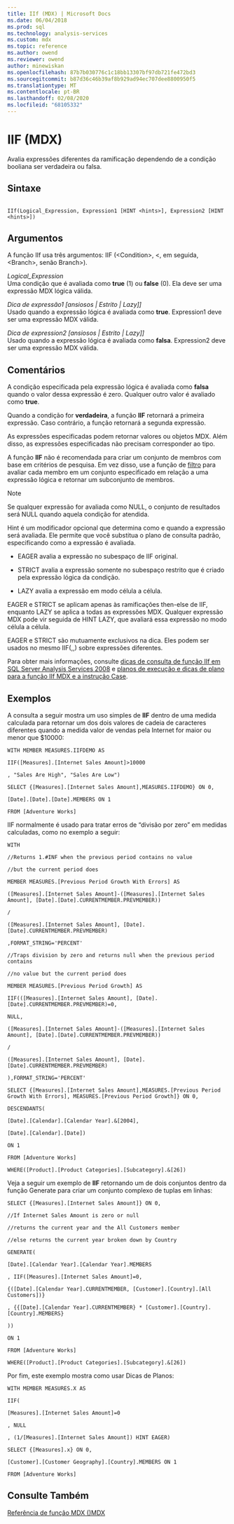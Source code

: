 ```yaml
---
title: IIf (MDX) | Microsoft Docs
ms.date: 06/04/2018
ms.prod: sql
ms.technology: analysis-services
ms.custom: mdx
ms.topic: reference
ms.author: owend
ms.reviewer: owend
author: minewiskan
ms.openlocfilehash: 87b7b030776c1c18bb13307bf97db721fe472bd3
ms.sourcegitcommit: b87d36c46b39af8b929ad94ec707dee8800950f5
ms.translationtype: MT
ms.contentlocale: pt-BR
ms.lasthandoff: 02/08/2020
ms.locfileid: "68105332"
---
```

# <a name="iif-mdx"></a>IIF (MDX)


  Avalia expressões diferentes da ramificação dependendo de a condição booliana ser verdadeira ou falsa.  
  
## <a name="syntax"></a>Sintaxe  
  
```  
  
IIf(Logical_Expression, Expression1 [HINT <hints>], Expression2 [HINT <hints>])  
```  
  
## <a name="arguments"></a>Argumentos  
 A função IIf usa três argumentos: IIF (\<Condition>, \<, em seguida, \<Branch>, senão Branch>).  
  
 *Logical_Expression*  
 Uma condição que é avaliada como **true** (1) ou **false** (0). Ela deve ser uma expressão MDX lógica válida.  
  
 *Dica de expressão1 [ansiosos | Estrito | Lazy]]*  
 Usado quando a expressão lógica é avaliada como **true**. Expression1 deve ser uma expressão MDX válida.  
  
 *Dica de expression2 [ansiosos | Estrito | Lazy]]*  
 Usado quando a expressão lógica é avaliada como **falsa**. Expression2 deve ser uma expressão MDX válida.  
  
## <a name="remarks"></a>Comentários  
 A condição especificada pela expressão lógica é avaliada como **falsa** quando o valor dessa expressão é zero. Qualquer outro valor é avaliado como **true**.  
  
 Quando a condição for **verdadeira**, a função **IIF** retornará a primeira expressão. Caso contrário, a função retornará a segunda expressão.  
  
 As expressões especificadas podem retornar valores ou objetos MDX. Além disso, as expressões especificadas não precisam corresponder ao tipo.  
  
 A função **IIF** não é recomendada para criar um conjunto de membros com base em critérios de pesquisa. Em vez disso, use a função de [filtro](../mdx/filter-mdx.md) para avaliar cada membro em um conjunto especificado em relação a uma expressão lógica e retornar um subconjunto de membros.  
  
> [!NOTE]  
>  Se qualquer expressão for avaliada como NULL, o conjunto de resultados será NULL quando aquela condição for atendida.  
  
 Hint é um modificador opcional que determina como e quando a expressão será avaliada. Ele permite que você substitua o plano de consulta padrão, especificando como a expressão é avaliada.  
  
-   EAGER avalia a expressão no subespaço de IIF original.  
  
-   STRICT avalia a expressão somente no subespaço restrito que é criado pela expressão lógica da condição.  
  
-   LAZY avalia a expressão em modo célula a célula.  
  
 EAGER e STRICT se aplicam apenas às ramificações then-else de IIF, enquanto LAZY se aplica a todas as expressões MDX. Qualquer expressão MDX pode vir seguida de HINT LAZY, que avaliará essa expressão no modo célula a célula.  
  
 EAGER e STRICT são mutuamente exclusivos na dica. Eles podem ser usados no mesmo IIF(,,) sobre expressões diferentes.  
  
 Para obter mais informações, consulte [dicas de consulta de função IIf em SQL Server Analysis Services 2008](https://go.microsoft.com/fwlink/?LinkId=269540) e [planos de execução e dicas de plano para a função IIf MDX e a instrução Case](https://go.microsoft.com/fwlink/?LinkId=269565).  
  
## <a name="examples"></a>Exemplos  
 A consulta a seguir mostra um uso simples de **IIF** dentro de uma medida calculada para retornar um dos dois valores de cadeia de caracteres diferentes quando a medida valor de vendas pela Internet for maior ou menor que $10000:  
  
 `WITH MEMBER MEASURES.IIFDEMO AS`  
  
 `IIF([Measures].[Internet Sales Amount]>10000`  
  
 `, "Sales Are High", "Sales Are Low")`  
  
 `SELECT {[Measures].[Internet Sales Amount],MEASURES.IIFDEMO} ON 0,`  
  
 `[Date].[Date].[Date].MEMBERS ON 1`  
  
 `FROM [Adventure Works]`  
  
 IIF normalmente é usado para tratar erros de “divisão por zero” em medidas calculadas, como no exemplo a seguir:  
  
 `WITH`  
  
 `//Returns 1.#INF when the previous period contains no value`  
  
 `//but the current period does`  
  
 `MEMBER MEASURES.[Previous Period Growth With Errors] AS`  
  
 `([Measures].[Internet Sales Amount]-([Measures].[Internet Sales Amount], [Date].[Date].CURRENTMEMBER.PREVMEMBER))`  
  
 `/`  
  
 `([Measures].[Internet Sales Amount], [Date].[Date].CURRENTMEMBER.PREVMEMBER)`  
  
 `,FORMAT_STRING='PERCENT'`  
  
 `//Traps division by zero and returns null when the previous period contains`  
  
 `//no value but the current period does`  
  
 `MEMBER MEASURES.[Previous Period Growth] AS`  
  
 `IIF(([Measures].[Internet Sales Amount], [Date].[Date].CURRENTMEMBER.PREVMEMBER)=0,`  
  
 `NULL,`  
  
 `([Measures].[Internet Sales Amount]-([Measures].[Internet Sales Amount], [Date].[Date].CURRENTMEMBER.PREVMEMBER))`  
  
 `/`  
  
 `([Measures].[Internet Sales Amount], [Date].[Date].CURRENTMEMBER.PREVMEMBER)`  
  
 `),FORMAT_STRING='PERCENT'`  
  
 `SELECT {[Measures].[Internet Sales Amount],MEASURES.[Previous Period Growth With Errors], MEASURES.[Previous Period Growth]} ON 0,`  
  
 `DESCENDANTS(`  
  
 `[Date].[Calendar].[Calendar Year].&[2004],`  
  
 `[Date].[Calendar].[Date])`  
  
 `ON 1`  
  
 `FROM [Adventure Works]`  
  
 `WHERE([Product].[Product Categories].[Subcategory].&[26])`  
  
 Veja a seguir um exemplo de **IIF** retornando um de dois conjuntos dentro da função Generate para criar um conjunto complexo de tuplas em linhas:  
  
 `SELECT {[Measures].[Internet Sales Amount]} ON 0,`  
  
 `//If Internet Sales Amount is zero or null`  
  
 `//returns the current year and the All Customers member`  
  
 `//else returns the current year broken down by Country`  
  
 `GENERATE(`  
  
 `[Date].[Calendar Year].[Calendar Year].MEMBERS`  
  
 `, IIF([Measures].[Internet Sales Amount]=0,`  
  
 `{([Date].[Calendar Year].CURRENTMEMBER, [Customer].[Country].[All Customers])}`  
  
 `, {{[Date].[Calendar Year].CURRENTMEMBER} * [Customer].[Country].[Country].MEMBERS}`  
  
 `))`  
  
 `ON 1`  
  
 `FROM [Adventure Works]`  
  
 `WHERE([Product].[Product Categories].[Subcategory].&[26])`  
  
 Por fim, este exemplo mostra como usar Dicas de Planos:  
  
 `WITH MEMBER MEASURES.X AS`  
  
 `IIF(`  
  
 `[Measures].[Internet Sales Amount]=0`  
  
 `, NULL`  
  
 `, (1/[Measures].[Internet Sales Amount]) HINT EAGER)`  
  
 `SELECT {[Measures].x} ON 0,`  
  
 `[Customer].[Customer Geography].[Country].MEMBERS ON 1`  
  
 `FROM [Adventure Works]`  
  
## <a name="see-also"></a>Consulte Também  
 [Referência de função MDX &#40;&#41;MDX](../mdx/mdx-function-reference-mdx.md)  
  
  

